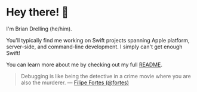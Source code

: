 # Hey there! 👋

I'm Brian Drelling (he/him).

You'll typically find me working on Swift projects spanning Apple platform, server-side, and command-line development. I simply can't get enough Swift!

You can learn more about me by checking out my full [README](https://github.com/bdrelling/README).

> Debugging is like being the detective in a crime movie where you are also the murderer.
> &mdash; [Filipe Fortes (@fortes)](https://twitter.com/fortes/status/399339918213652480)
